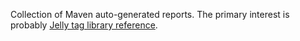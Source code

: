 Collection of Maven auto-generated reports. The primary interest is probably [Jelly tag library reference](jelly-taglib-ref.html).
